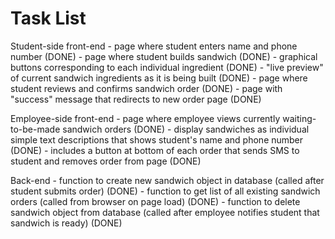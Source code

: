 # Task List

Student-side front-end
    - page where student enters name and phone number (DONE)
    - page where student builds sandwich (DONE)
        - graphical buttons corresponding to each individual ingredient (DONE)
        - "live preview" of current sandwich ingredients as it is being built (DONE)
    - page where student reviews and confirms sandwich order (DONE)
    - page with "success" message that redirects to new order page (DONE)

Employee-side front-end
    - page where employee views currently waiting-to-be-made sandwich orders (DONE)
    - display sandwiches as individual simple text descriptions that shows student's name and phone number (DONE)
    - includes a button at bottom of each order that sends SMS to student and removes order from page (DONE)

Back-end
    - function to create new sandwich object in database (called after student submits order) (DONE)
    - function to get list of all existing sandwich orders (called from browser on page load) (DONE)
    - function to delete sandwich object from database (called after employee notifies student that sandwich is ready) (DONE)
